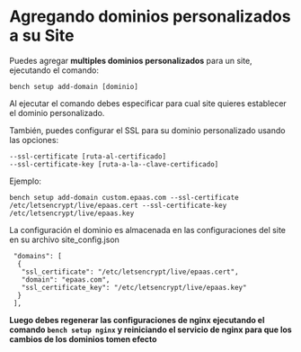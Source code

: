 <!-- add-breadcrumbs -->
# Agregando dominios personalizados a su Site

Puedes agregar **multiples dominios personalizados** para un site, ejecutando el comando:

	bench setup add-domain [dominio]

Al ejecutar el comando debes especificar para cual site quieres establecer el dominio personalizado.

También, puedes configurar el SSL para su dominio personalizado usando las opciones:

	--ssl-certificate [ruta-al-certificado]
	--ssl-certificate-key [ruta-a-la--clave-certificado]

Ejemplo:

	bench setup add-domain custom.epaas.com --ssl-certificate /etc/letsencrypt/live/epaas.cert --ssl-certificate-key /etc/letsencrypt/live/epaas.key

La configuración el dominio es almacenada en las configuraciones del site en su archivo site_config.json

	 "domains": [
	  {
	   "ssl_certificate": "/etc/letsencrypt/live/epaas.cert",
	   "domain": "epaas.com",
	   "ssl_certificate_key": "/etc/letsencrypt/live/epaas.key"
	  }
	 ],

**Luego debes regenerar las configuraciones de nginx ejecutando el comando `bench setup nginx` y reiniciando el servicio de nginx para que los cambios de los dominios tomen efecto**
